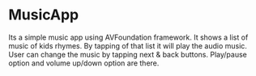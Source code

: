# MusicApp

Its a simple music app using AVFoundation framework.
It shows a list of music of kids rhymes. By tapping of that list it will play the audio music. User can change the music by tapping next & back buttons. 
Play/pause option and volume up/down option are there.
